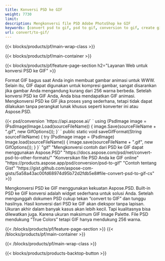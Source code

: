 ```yaml
---
title: Konversi PSD ke GIF
weight: 7730
limit: 
description: Mengkonversi file PSD Adobe PhotoShop ke GIF
keywords: [convert psd to gif, psd to gif, conversion to gif, create gif from psd, print psd as gif]
url: convert/to-gif/
---
```


{{< blocks/products/pf/main-wrap-class >}}

{{< blocks/products/pf/main-container >}}

{{< blocks/products/pf/feature-page-section h2="Layanan Web untuk konversi PSD ke GIF" >}}
<p>Format GIF bagus saat Anda ingin membuat gambar animasi untuk WWW. Selain itu, GIF dapat digunakan untuk kompresi gambar, sangat disarankan jika gambar Anda mengandung kurang dari 256 warna berbeda. Setelah konversi PSD ke GIF Anda, Anda bisa mendapatkan GIF animasi. Mengkonversi PSD ke GIF jika proses yang sederhana, tetapi tidak dapat dilakukan tanpa perangkat lunak khusus seperti konverter ini atau Aspose.PSD.</p>
{{< psd/conversion `https://api.aspose.ai/` 
`    using (PsdImage image = (PsdImage)Image.Load(sourceFileName))
    {
        image.Save(sourceFileName + ".gif",  new GifOptions());
    }` 
	`    public static void saveGifFormat(String sourceFileName) {
        try (PsdImage image = (PsdImage) Image.load(sourceFileName)) {
            image.save(sourceFileName + ".gif", new GifOptions());
        }
    }` 
"gif" 
"Mengkonversi contoh dari PSD ke GIF dapat menggunakan Aspose.PSD"  "https://docs.aspose.com/psd/net/convert-psd-to-other-formats/" 
"Konversikan file PSD Anda ke GIF online" "https://products.aspose.app/psd/conversion/psd-to-gif" 
"Contoh tentang Gist" "https://gist.github.com/aspose-com-gists/5a58a43ac00fd68974d95b72d2fdb5e8#file-convert-psd-to-gif-cs" >}}
<p>Mengkonversi PSD ke GIF menggunakan kekuatan Aspose.PSD. Built-in PSD ke GIF konversi adalah widget sederhana untuk solusi Anda. Setelah mengunggah dokumen PSD cukup tekan “convert to GIF” dan tunggu hasilnya. Hasil konversi dari PSD ke GIF akan diekspor tanpa lapisan. Ukuran akhir dalam banyak kasus akan lebih kecil. Tapi kualitasnya bisa dilewatkan juga. Karena ukuran maksimum GIF Image Palette. File PSD mendukung “True Colors” tetapi GIF hanya mendukung 256 warna. </p>
{{< /blocks/products/pf/feature-page-section >}}
{{< /blocks/products/pf/main-container >}}


{{< /blocks/products/pf/main-wrap-class >}}

{{< blocks/products/products-backtop-button >}}

